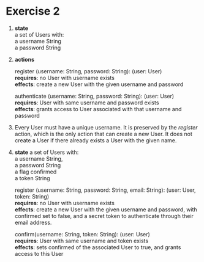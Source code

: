 # Exercise 2

1.  **state**\
    a set of Users with:\
    a username String\
    a password String

2.  **actions**

    register (username: String, password: String): (user: User)\
    **requires**: no User with username exists\
    **effects**: create a new User with the given username and password

    authenticate (username: String, password: String): (user: User)\
    **requires**: User with same username and password exists\
    **effects**: grants access to User associated with that username and password

3.  Every User must have a unique username. It is preserved by the _register_ action, which is the only action that can create a new User. It does not create a User if there already exists a User with the given name.

4.  **state**
    a set of Users with:\
    a username String,\
    a password String\
    a flag confirmed\
    a token String

    register (username: String, password: String, email: String): (user: User, token: String)\
    **requires**: no User with username exists\
    **effects**: create a new User with the given username and password, with confirmed set to false, and a secret token to authenticate through their email address.

    confirm(username: String, token: String): (user: User)\
    **requires**: User with same username and token exists\
    **effects**: sets confirmed of the associated User to true, and grants access to this User
